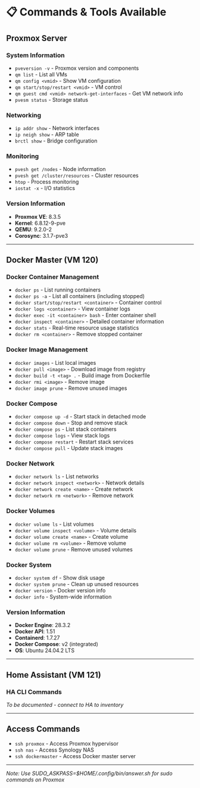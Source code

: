 # 📋 Commands & Tools Available

## Proxmox Server

### System Information
- `pveversion -v` - Proxmox version and components
- `qm list` - List all VMs
- `qm config <vmid>` - Show VM configuration
- `qm start/stop/restart <vmid>` - VM control
- `qm guest cmd <vmid> network-get-interfaces` - Get VM network info
- `pvesm status` - Storage status

### Networking
- `ip addr show` - Network interfaces
- `ip neigh show` - ARP table
- `brctl show` - Bridge configuration

### Monitoring
- `pvesh get /nodes` - Node information
- `pvesh get /cluster/resources` - Cluster resources
- `htop` - Process monitoring
- `iostat -x` - I/O statistics

### Version Information
- **Proxmox VE**: 8.3.5
- **Kernel**: 6.8.12-9-pve
- **QEMU**: 9.2.0-2
- **Corosync**: 3.1.7-pve3

---

## Docker Master (VM 120)

### Docker Container Management
- `docker ps` - List running containers
- `docker ps -a` - List all containers (including stopped)
- `docker start/stop/restart <container>` - Container control
- `docker logs <container>` - View container logs
- `docker exec -it <container> bash` - Enter container shell
- `docker inspect <container>` - Detailed container information
- `docker stats` - Real-time resource usage statistics
- `docker rm <container>` - Remove stopped container

### Docker Image Management
- `docker images` - List local images
- `docker pull <image>` - Download image from registry
- `docker build -t <tag> .` - Build image from Dockerfile
- `docker rmi <image>` - Remove image
- `docker image prune` - Remove unused images

### Docker Compose
- `docker compose up -d` - Start stack in detached mode
- `docker compose down` - Stop and remove stack
- `docker compose ps` - List stack containers
- `docker compose logs` - View stack logs
- `docker compose restart` - Restart stack services
- `docker compose pull` - Update stack images

### Docker Network
- `docker network ls` - List networks
- `docker network inspect <network>` - Network details
- `docker network create <name>` - Create network
- `docker network rm <network>` - Remove network

### Docker Volumes
- `docker volume ls` - List volumes
- `docker volume inspect <volume>` - Volume details
- `docker volume create <name>` - Create volume
- `docker volume rm <volume>` - Remove volume
- `docker volume prune` - Remove unused volumes

### Docker System
- `docker system df` - Show disk usage
- `docker system prune` - Clean up unused resources
- `docker version` - Docker version info
- `docker info` - System-wide information

### Version Information
- **Docker Engine**: 28.3.2
- **Docker API**: 1.51
- **Containerd**: 1.7.27
- **Docker Compose**: v2 (integrated)
- **OS**: Ubuntu 24.04.2 LTS

---

## Home Assistant (VM 121)

### HA CLI Commands
*To be documented - connect to HA to inventory*

---

## Access Commands
- `ssh proxmox` - Access Proxmox hypervisor
- `ssh nas` - Access Synology NAS
- `ssh dockermaster` - Access Docker master server

---

*Note: Use SUDO_ASKPASS=$HOME/.config/bin/answer.sh for sudo commands on Proxmox*

